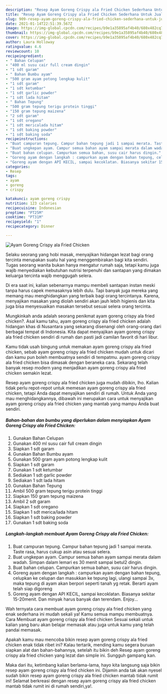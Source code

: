 ```yaml
---
description: "Resep Ayam Goreng Crispy ala Fried Chicken Sederhana Untuk Jualan"
title: "Resep Ayam Goreng Crispy ala Fried Chicken Sederhana Untuk Jualan"
slug: 909-resep-ayam-goreng-crispy-ala-fried-chicken-sederhana-untuk-jualan
date: 2021-01-14T22:51:39.567Z
image: https://img-global.cpcdn.com/recipes/b9e1a35895af4b40/680x482cq70/ayam-goreng-crispy-ala-fried-chicken-foto-resep-utama.jpg
thumbnail: https://img-global.cpcdn.com/recipes/b9e1a35895af4b40/680x482cq70/ayam-goreng-crispy-ala-fried-chicken-foto-resep-utama.jpg
cover: https://img-global.cpcdn.com/recipes/b9e1a35895af4b40/680x482cq70/ayam-goreng-crispy-ala-fried-chicken-foto-resep-utama.jpg
author: Laura Holloway
ratingvalue: 4.6
reviewcount: 10
recipeingredient:
- " Bahan Celupan"
- "400 ml susu cair full cream dingin"
- "1 sdt garam"
- " Bahan Bumbu ayam"
- "500 gram ayam potong lengkap kulit"
- "1 sdt garam"
- "1 sdt ketumbar"
- "1 sdt garlic powder"
- "1 sdt lada hitam"
- " Bahan Tepung"
- "500 gram tepung terigu protein tinggi"
- "150 gram tepung maizena"
- "2 sdt garam"
- "1 sdt oregano"
- "1 sdt mericalada hitam"
- "1 sdt baking powder"
- "1 sdt baking soda"
recipeinstructions:
- "Buat campuran tepung. Campur bahan tepung jadi 1 sampai merata. Taste rasa, harus cukup asin atau sesuai selera."
- "Buat ungkepan ayam. Campur semua bahan ayam sampai merata dalam wadah. Simpan dalam lemari es 30 menit sampai betul2 dingin."
- "Buat bahan celupan. Campurkan semua bahan, susu cair harus dingin."
- "Goreng ayam dengan langkah : campurkan ayam dengan bahan tepung, celupkan ke celupan dan masukkan ke tepung lagi, ulangi sampai 3x, maka tepung di ayam akan berpori seperti tanah yg retak. Berarti ayam telah siap digoreng"
- "Goreng ayam dengan API KECIL, sampai kecoklatan. Biasanya sekitar 15-20menit. Dan minyak harus banyak dan terendam. Enjoy..."
categories:
- Resep
tags:
- ayam
- goreng
- crispy

katakunci: ayam goreng crispy 
nutrition: 123 calories
recipecuisine: Indonesian
preptime: "PT25M"
cooktime: "PT31M"
recipeyield: "1"
recipecategory: Dinner

---
```



![Ayam Goreng Crispy ala Fried Chicken](https://img-global.cpcdn.com/recipes/b9e1a35895af4b40/680x482cq70/ayam-goreng-crispy-ala-fried-chicken-foto-resep-utama.jpg)

Selaku seorang yang hobi masak, menyajikan hidangan lezat bagi orang tercinta merupakan suatu hal yang menggembirakan bagi kita sendiri. Tugas seorang  wanita bukan hanya mengatur rumah saja, tetapi kamu juga wajib menyediakan kebutuhan nutrisi terpenuhi dan santapan yang dimakan keluarga tercinta wajib menggugah selera.

Di era  saat ini, kalian sebenarnya mampu membeli santapan instan meski tanpa harus capek memasaknya lebih dulu. Tapi banyak juga mereka yang memang mau menghidangkan yang terbaik bagi orang tercintanya. Karena, menyajikan masakan yang diolah sendiri akan jauh lebih higienis dan kita juga bisa menyesuaikan masakan tersebut sesuai selera orang tercinta. 



Mungkinkah anda adalah seorang penikmat ayam goreng crispy ala fried chicken?. Asal kamu tahu, ayam goreng crispy ala fried chicken adalah hidangan khas di Nusantara yang sekarang disenangi oleh orang-orang dari berbagai tempat di Indonesia. Kita dapat menyajikan ayam goreng crispy ala fried chicken sendiri di rumah dan pasti jadi camilan favorit di hari libur.

Kamu tidak usah bingung untuk memakan ayam goreng crispy ala fried chicken, sebab ayam goreng crispy ala fried chicken mudah untuk dicari dan kamu pun boleh membuatnya sendiri di tempatmu. ayam goreng crispy ala fried chicken bisa dimasak dengan beraneka cara. Sekarang telah banyak resep modern yang menjadikan ayam goreng crispy ala fried chicken semakin lezat.

Resep ayam goreng crispy ala fried chicken juga mudah dibikin, lho. Kalian tidak perlu repot-repot untuk memesan ayam goreng crispy ala fried chicken, tetapi Anda dapat menyajikan sendiri di rumah. Untuk Anda yang mau menghidangkannya, dibawah ini merupakan cara untuk menyajikan ayam goreng crispy ala fried chicken yang mantab yang mampu Anda buat sendiri.

<!--inarticleads1-->

##### Bahan-bahan dan bumbu yang diperlukan dalam menyiapkan Ayam Goreng Crispy ala Fried Chicken:

1. Gunakan  Bahan Celupan
1. Gunakan 400 ml susu cair full cream dingin
1. Siapkan 1 sdt garam
1. Gunakan  Bahan Bumbu ayam
1. Gunakan 500 gram ayam potong lengkap kulit
1. Siapkan 1 sdt garam
1. Gunakan 1 sdt ketumbar
1. Sediakan 1 sdt garlic powder
1. Sediakan 1 sdt lada hitam
1. Gunakan  Bahan Tepung
1. Ambil 500 gram tepung terigu protein tinggi
1. Siapkan 150 gram tepung maizena
1. Ambil 2 sdt garam
1. Siapkan 1 sdt oregano
1. Siapkan 1 sdt merica/lada hitam
1. Siapkan 1 sdt baking powder
1. Gunakan 1 sdt baking soda




<!--inarticleads2-->

##### Langkah-langkah membuat Ayam Goreng Crispy ala Fried Chicken:

1. Buat campuran tepung. Campur bahan tepung jadi 1 sampai merata. Taste rasa, harus cukup asin atau sesuai selera.
1. Buat ungkepan ayam. Campur semua bahan ayam sampai merata dalam wadah. Simpan dalam lemari es 30 menit sampai betul2 dingin.
1. Buat bahan celupan. Campurkan semua bahan, susu cair harus dingin.
1. Goreng ayam dengan langkah : campurkan ayam dengan bahan tepung, celupkan ke celupan dan masukkan ke tepung lagi, ulangi sampai 3x, maka tepung di ayam akan berpori seperti tanah yg retak. Berarti ayam telah siap digoreng
1. Goreng ayam dengan API KECIL, sampai kecoklatan. Biasanya sekitar 15-20menit. Dan minyak harus banyak dan terendam. Enjoy...




Wah ternyata cara membuat ayam goreng crispy ala fried chicken yang enak sederhana ini mudah sekali ya! Kamu semua mampu membuatnya. Cara Membuat ayam goreng crispy ala fried chicken Sesuai sekali untuk kalian yang baru akan belajar memasak atau juga untuk kamu yang telah pandai memasak.

Apakah kamu mau mencoba bikin resep ayam goreng crispy ala fried chicken enak tidak ribet ini? Kalau tertarik, mending kamu segera buruan siapkan alat dan bahan-bahannya, setelah itu bikin deh Resep ayam goreng crispy ala fried chicken yang lezat dan simple ini. Sungguh gampang kan. 

Maka dari itu, ketimbang kalian berlama-lama, hayo kita langsung saja bikin resep ayam goreng crispy ala fried chicken ini. Dijamin anda tak akan nyesel sudah bikin resep ayam goreng crispy ala fried chicken mantab tidak rumit ini! Selamat berkreasi dengan resep ayam goreng crispy ala fried chicken mantab tidak rumit ini di rumah sendiri,ya!.

